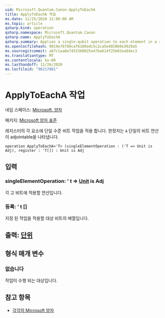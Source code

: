 ```yaml
---
uid: Microsoft.Quantum.Canon.ApplyToEachA
title: ApplyToEachA 작업
ms.date: 11/25/2020 12:00:00 AM
ms.topic: article
qsharp.kind: operation
qsharp.namespace: Microsoft.Quantum.Canon
qsharp.name: ApplyToEachA
qsharp.summary: Applies a single-qubit operation to each element in a register. The modifier `A` indicates that the single-qubit operation is adjointable.
ms.openlocfilehash: 9819e78760caf6180edc5c2ca5e402060e3029a5
ms.sourcegitcommit: a87c1aa8e7453360025e47ba614f25b02ea84ec3
ms.translationtype: MT
ms.contentlocale: ko-KR
ms.lasthandoff: 11/26/2020
ms.locfileid: "96217801"
---
```

# <a name="applytoeacha-operation"></a>ApplyToEachA 작업

네임 스페이스: [Microsoft. 양자](xref:Microsoft.Quantum.Canon)

패키지: [Microsoft 양자 표준](https://nuget.org/packages/Microsoft.Quantum.Standard)


레지스터의 각 요소에 단일 수준 비트 작업을 적용 합니다.
한정자는 `A` 단일의 비트 연산이 adjointable을 나타냅니다.

```qsharp
operation ApplyToEachA<'T> (singleElementOperation : ('T => Unit is Adj), register : 'T[]) : Unit is Adj
```


## <a name="input"></a>입력

### <a name="singleelementoperation--t--unit--is-adj"></a>singleElementOperation: ' t => [Unit](xref:microsoft.quantum.lang-ref.unit)  is Adj

각 고 비트에 적용할 연산입니다.


### <a name="register--t"></a>등록: ' t []

지정 된 작업을 적용할 대상 비트의 배열입니다.



## <a name="output--unit"></a>출력: [단위](xref:microsoft.quantum.lang-ref.unit)



## <a name="type-parameters"></a>형식 매개 변수

### <a name="t"></a>없습니다

작업이 수행 되는 대상입니다.

## <a name="see-also"></a>참고 항목

- [각각의 Microsoft 양자](xref:Microsoft.Quantum.Canon.ApplyToEach)